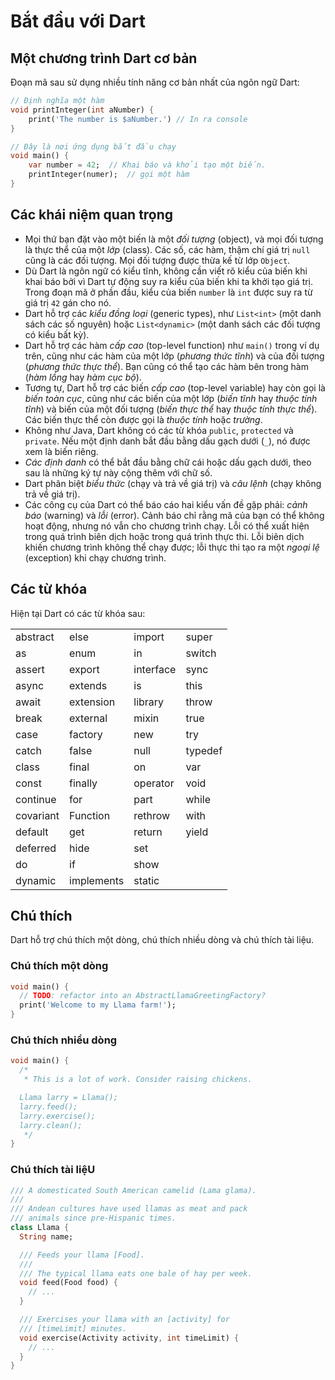 # Bắt đầu với Dart

## Một chương trình Dart cơ bản

Đoạn mã sau sử dụng nhiều tính năng cơ bản nhất của ngôn ngữ Dart:

```dart
// Định nghĩa một hàm
void printInteger(int aNumber) {
    print('The number is $aNumber.') // In ra console
}

// Đây là nơi ứng dụng bắt đầu chạy
void main() {
    var number = 42;  // Khai báo và khởi tạo một biến.
    printInteger(numer);  // gọi một hàm
}
```

## Các khái niệm quan trọng

- Mọi thứ bạn đặt vào một biến là một *đối tượng* (object), và  mọi đối tượng là thực thể của một *lớp* (class). Các số, các hàm, thậm chí giá trị `null` cũng là các đối tượng. Mọi đối tượng được thừa kế từ lớp `Object`.
- Dù Dart là ngôn ngữ có kiểu tĩnh, không cần viết rõ kiểu của biến khi khai báo bởi vì Dart tự động suy ra kiểu của biến khi ta khởi tạo giá trị. Trong đoạn mã ở phần đầu, kiểu của biến `number` là `int` được suy ra từ giá trị `42` gán cho nó.
- Dart hỗ trợ các *kiểu đồng loại* (generic types), như `List<int>` (một danh sách các số nguyên) hoặc `List<dynamic>` (một danh sách các đối tượng có kiểu bất kỳ).
- Dart hỗ trợ các hàm *cấp cao* (top-level function) như `main()` trong ví dụ trên, cũng như các hàm của một lớp (*phương thức tĩnh*) và của đối tượng (*phương thức thực thể*). Bạn cũng có thể tạo các hàm bên trong hàm (*hàm lồng* hay *hàm cục bộ*).
- Tương tự, Dart hỗ trợ các biến *cấp cao* (top-level variable) hay còn gọi là *biến toàn cục*, cũng như các biến của một lớp (*biến tĩnh* hay *thuộc tính tĩnh*) và biến của một đối tượng (*biến thực thể* hay *thuộc tính thực thể*). Các biến thực thể còn được gọi là *thuộc tính* hoặc *trường*.
- Không như Java, Dart không có các từ khóa `public`, `protected` và `private`. Nếu một định danh bắt đầu bằng dấu gạch dưới (`_`), nó được xem là biến riêng.
- *Các định danh* có thể bắt đầu bằng chữ cái hoặc dấu gạch dưới, theo sau là những ký tự này cộng thêm với chữ số.
- Dart phân biệt *biểu thức* (chạy và trả về giá trị) và *câu lệnh* (chạy không trả về giá trị).
- Các công cụ của Dart có thể báo cáo hai kiểu vấn đề gặp phải: *cảnh báo* (warning) và *lỗi* (error). Cảnh báo chỉ rằng mã của bạn có thể không hoạt động, nhưng nó vẫn cho chương trình chạy. Lỗi có thể xuất hiện trong quá trình biên dịch hoặc trong quá trình thực thi. Lỗi biên dịch khiến chương trình không thể chạy được; lỗi thực thi tạo ra một *ngoại lệ* (exception) khi chạy chương trình.

## Các từ khóa

Hiện tại Dart có các từ khóa sau:

| | | | |
|-|-|-|-|
| abstract | else | import | super |
| as | enum | in | switch |
| assert | export | interface | sync |
| async | extends | is | this |
| await | extension | library | throw |
| break | external | mixin | true |
| case | factory | new | try |
| catch | false | null | typedef |
| class | final | on | var |
| const | finally | operator | void |
| continue | for | part | while |
| covariant | Function | rethrow | with |
| default | get | return | yield |
| deferred | hide | set | | |
| do | if | show | |
| dynamic | implements | static | |


## Chú thích

Dart hỗ trợ chú thích một dòng, chú thích nhiều dòng và chú thích tài liệu.

### Chú thích một dòng

```dart
void main() {
  // TODO: refactor into an AbstractLlamaGreetingFactory?
  print('Welcome to my Llama farm!');
}
```

### Chú thích nhiều dòng

```dart
void main() {
  /*
   * This is a lot of work. Consider raising chickens.

  Llama larry = Llama();
  larry.feed();
  larry.exercise();
  larry.clean();
   */
}
```

### Chú thích tài liệU

```dart
/// A domesticated South American camelid (Lama glama).
///
/// Andean cultures have used llamas as meat and pack
/// animals since pre-Hispanic times.
class Llama {
  String name;

  /// Feeds your llama [Food].
  ///
  /// The typical llama eats one bale of hay per week.
  void feed(Food food) {
    // ...
  }

  /// Exercises your llama with an [activity] for
  /// [timeLimit] minutes.
  void exercise(Activity activity, int timeLimit) {
    // ...
  }
}
```